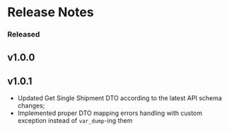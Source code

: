 # Release Notes

### Released

## v1.0.0
## v1.0.1
- Updated Get Single Shipment DTO according to the latest API schema changes;
- Implemented proper DTO mapping errors handling with custom exception instead of `var_dump`-ing them